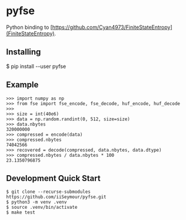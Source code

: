 # pyfse

Python binding to [https://github.com/Cyan4973/FiniteStateEntropy](FiniteStateEntropy).

## Installing

$ pip install --user pyfse

## Example

```
>>> import numpy as np
>>> from fse import fse_encode, fse_decode, huf_encode, huf_decode
>>>
>>> size = int(40e6)
>>> data = np.random.randint(0, 512, size=size)
>>> data.nbytes
320000000
>>> compressed = encode(data)
>>> compressed.nbytes
74042566
>>> recovered = decode(compressed, data.nbytes, data.dtype)
>>> compressed.nbytes / data.nbytes * 100
23.1350796875
```

## Development Quick Start

```
$ git clone --recurse-submodules https://github.com/iiSeymour/pyfse.git
$ python3 -m venv .venv
$ source .venv/bin/activate
$ make test
```